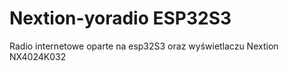 # Nextion-yoradio ESP32S3

Radio internetowe oparte na esp32S3 oraz wyświetlaczu Nextion NX4024K032

